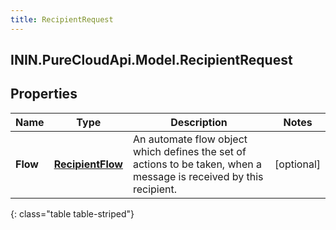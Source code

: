 ```yaml
---
title: RecipientRequest
---
```

## ININ.PureCloudApi.Model.RecipientRequest

## Properties

|Name | Type | Description | Notes|
|------------ | ------------- | ------------- | -------------|
| **Flow** | [**RecipientFlow**](RecipientFlow.html) | An automate flow object which defines the set of actions to be taken, when a message is received by this recipient. | [optional] |
{: class="table table-striped"}


